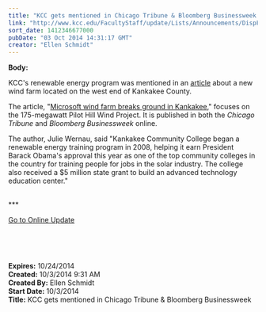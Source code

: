 ```yaml
---
title: "​KCC gets mentioned in Chicago Tribune & Bloomberg Businessweek "
link: "http://www.kcc.edu/FacultyStaff/update/Lists/Announcements/DispForm.aspx?ID=1655"
sort_date: 1412346677000
pubDate: "03 Oct 2014 14:31:17 GMT"
creator: "Ellen Schmidt"
---
```


<div><b>Body:</b> <div class="ExternalClass4324B28D78BF4C26ADF1061F30C97968"><p>KCC's renewable energy program was mentioned in an <a href="http://investing.businessweek.com/research/stocks/news/article.asp?docKey=600-201410011411KRTRIB__BUSNEWS_61744_9689-1&amp;ex=true&amp;ticker=MSFT">article</a> about a new wind farm located on the west end of Kankakee County.</p>
<p>The article, &quot;<a href="http://investing.businessweek.com/research/stocks/news/article.asp?docKey=600-201410011411KRTRIB__BUSNEWS_61744_9689-1&amp;ex=true&amp;ticker=MSFT">Microsoft wind farm breaks ground in Kankakee</a>,&quot; focuses on the 175-megawatt Pilot Hill Wind Project. It is published in both the <em>Chicago Tribune</em> and <em>Bloomberg Businessweek </em>online. </p>
<p>The author, Julie Wernau, said &quot;Kankakee Community College began a renewable energy training program in 2008, helping it earn President Barack Obama's approval this year as one of the top community colleges in the country for training people for jobs in the solar industry. The college also received a $5 million state grant to build an advanced technology education center.&quot; </p>
<p><br />***</p>
<p><a href="/update">Go to Online Update</a></p>
<p> </p>
<p> </p></div></div>
<div><b>Expires:</b> 10/24/2014</div>
<div><b>Created:</b> 10/3/2014 9:31 AM</div>
<div><b>Created By:</b> Ellen Schmidt</div>
<div><b>Start Date:</b> 10/3/2014</div>
<div><b>Title:</b> ​KCC gets mentioned in Chicago Tribune &amp; Bloomberg Businessweek </div>
